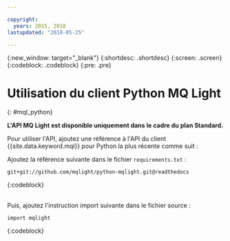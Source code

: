 ```yaml
---

copyright:
  years: 2015, 2018
lastupdated: "2018-05-25"

---
```


{:new_window: target="_blank"}
{:shortdesc: .shortdesc}
{:screen: .screen}
{:codeblock: .codeblock}
{:pre: .pre}

# Utilisation du client Python MQ Light
{: #mql_python}

**L'API MQ Light est disponible uniquement dans le cadre du plan Standard.**
<br/>

Pour utiliser l'API, ajoutez une référence à l'API du client {{site.data.keyword.mql}} pour Python la plus récente comme suit :

Ajoutez la référence suivante dans le fichier <code>requirements.txt</code> :

```
git+git://github.com/mqlight/python-mqlight.git@readthedocs
```
{:codeblock}

<br>
Puis, ajoutez l'instruction import suivante dans le fichier source :

```
import mqlight
```
{:codeblock}

<!-- Comment from Andrew
Instructions for getting started, with links for more info
Simple send source and receive source in-line

-->

